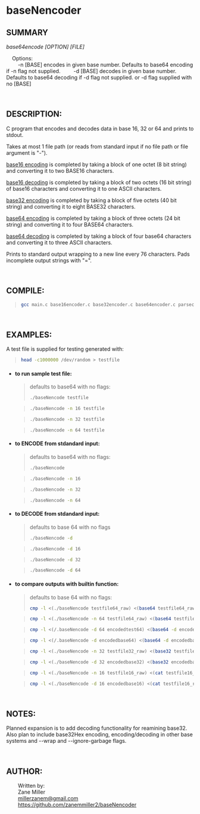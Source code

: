 # baseNencoder

## SUMMARY

_base64encode [OPTION] [FILE]_

&nbsp;&nbsp;&nbsp;&nbsp;Options:  
&nbsp;&nbsp;&nbsp;&nbsp;&nbsp;&nbsp;&nbsp;&nbsp;-n [BASE] encodes in given base number. Defaults to base64 encoding if -n flag not supplied.
&nbsp;&nbsp;&nbsp;&nbsp;&nbsp;&nbsp;&nbsp;&nbsp;-d [BASE] decodes in given base number. Defaults to base64 decoding if -d flag not supplied. or -d flag supplied with no [BASE]

<br/>

## DESCRIPTION:

C program that encodes and decodes data in base 16, 32 or 64 and prints to stdout.

Takes at most 1 file path (or reads from standard input if no file path or file argument is "-").

<ins>base16 encoding</ins> is completed by taking a block of one octet (8 bit string) and converting it to two BASE16 characters.

<ins>base16 decoding</ins> is completed by taking a block of two octets (16 bit string) of base16 characters and converting it to one ASCII characters.

<ins>base32 encoding</ins> is completed by taking a block of five octets (40 bit string) and converting it to eight BASE32 characters.

<ins>base64 encoding</ins> is completed by taking a block of three octets (24 bit string) and converting it to four BASE64 characters.

<ins>base64 decoding</ins> is completed by taking a block of four base64 characters and converting it to three ASCII characters.

Prints to standard output wrapping to a new line every 76 characters. Pads incomplete output strings with "=".

<br/>

## COMPILE:

> ```bash
> gcc main.c base16encoder.c base32encoder.c base64encoder.c parsecl.c -o baseNencode
> ```

<br/>

## EXAMPLES:

A test file is supplied for testing generated with:

> ```bash
> head -c1000000 /dev/random > testfile
> ```

- #### to run sample test file:

  > defaults to base64 with no flags:
  >
  > ```bash
  > ./baseNencode testfile
  > ```

  > ```bash
  > ./baseNencode -n 16 testfile
  > ```

  > ```bash
  > ./baseNencode -n 32 testfile
  > ```

  > ```bash
  > ./baseNencode -n 64 testfile
  > ```

- #### to ENCODE from stdandard input:

  > defaults to base64 with no flags:
  >
  > ```bash
  > ./baseNencode
  > ```

  > ```bash
  > ./baseNencode -n 16
  > ```

  > ```bash
  > ./baseNencode -n 32
  > ```

  > ```bash
  > ./baseNencode -n 64
  > ```

- #### to DECODE from stdandard input:

  > defaults to base 64 with no flags
  >
  > ```bash
  > ./baseNencode -d
  > ```

  > ```bash
  > ./baseNencode -d 16
  > ```

  > ```bash
  > ./baseNencode -d 32
  > ```

  > ```bash
  > ./baseNencode -d 64
  > ```

- #### to compare outputs with builtin function:

  > defaults to base 64 with no flags:
  >
  > ```bash
  > cmp -l <(./baseNencode testfile64_raw) <(base64 testfile64_raw)
  > ```

  > ```bash
  > cmp -l <(./baseNencode -n 64 testfile64_raw) <(base64 testfile64_raw)
  > ```

  > ```bash
  > cmp -l <(/.baseNencode -d 64 encodedtest64) <(base64 -d encodedtest64)
  > ```

  > ```bash
  > cmp -l <(/.baseNencode -d encodedbase64) <(base64 -d encodedbase64)
  > ```

  > ```bash
  > cmp -l <(./baseNencode -n 32 testfile32_raw) <(base32 testfile32_raw)
  > ```

  > ```bash
  > cmp -l <(./baseNencode -d 32 encodedbase32) <(base32 encodedbase32)
  > ```

  > ```bash
  > cmp -l <(./baseNencode -n 16 testfile16_raw) <(cat testfile16_raw | xxd -p -u)
  > ```

  > ```bash
  > cmp -l <(./baseNencode -d 16 encodedbase16) <(cat testfile16_raw)
  > ```

<br/>

## NOTES:

Planned expansion is to add decoding functionality for reamining base32. Also plan to include base32Hex encoding, encoding/decoding in other base systems and --wrap and --ignore-garbage flags.

<br/>

## AUTHOR:

&nbsp;&nbsp;&nbsp;&nbsp;&nbsp;&nbsp;&nbsp;&nbsp;Written by:  
&nbsp;&nbsp;&nbsp;&nbsp;&nbsp;&nbsp;&nbsp;&nbsp;Zane Miller  
&nbsp;&nbsp;&nbsp;&nbsp;&nbsp;&nbsp;&nbsp;&nbsp;<millerzanem@gmail.com>  
&nbsp;&nbsp;&nbsp;&nbsp;&nbsp;&nbsp;&nbsp;&nbsp;<https://github.com/zanemmiller2/baseNencoder>
